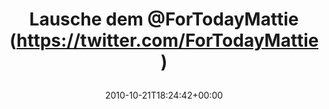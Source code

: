 ---
retweeted: false
source: <a href="http://twitter.com" rel="nofollow">Twitter Web Client</a>
entities:
  hashtags: []
  symbols: []
  user_mentions:
  - name: Mattie Montgomery
    screen_name: ForTodayMattie
    indices:
    - '12'
    - '27'
    id_str: '38592077'
    id: '38592077'
  urls: []
display_text_range:
- '0'
- '27'
favorite_count: '0'
id_str: '28049762525'
truncated: false
retweet_count: '0'
id: '28049762525'
created_at: Thu Oct 21 18:24:42 +0000 2010
favorited: false
full_text: Lausche dem [@ForTodayMattie](https://twitter.com/ForTodayMattie)
lang: de
tags:
- pesos/twitter
date: '2010-10-21T18:24:42+00:00'
src: https://twitter.com/bascht/status/28049762525
original_url: https://twitter.com/bascht/status/28049762525
type: twitter_tweet
text: Lausche dem [@ForTodayMattie](https://twitter.com/ForTodayMattie)
title: 'Lausche dem @ForTodayMattie (https://twitter.com/ForTodayMattie)

  '

---